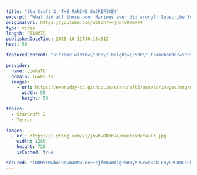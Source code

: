 ```yaml
---
title: "StarCraft 2: THE MARINE SACRIFICE!"
excerpt: "What did all those poor Marines ever did wrong?! Subscribe for more videos: http://lowko.tv/youtube The Spine Crawler contain: https://goo.gl/PBczwg  In this Platinum League match of StarCraft 2, two Terran players both decide to play strategies that are rather odd.  If you have an awesome replay of"
originalUrl: https://youtube.com/watch?v=jnwtv0DmK74
type: video
length: PT18M7S
publishedDateTime: 2018-10-11T10:18:51Z
heat: 50

featuredContent: "<iframe width=\"800\" height=\"500\" frameborder=\"0\" src=\"https://www.youtube.com/embed/jnwtv0DmK74\" allow=\"accelerometer; autoplay; encrypted-media; gyroscope; picture-in-picture\" allowfullscreen></iframe>"

provider:
  name: LowkoTV
  domain: lowko.tv
  images:
    - url: https://everyday-cc.github.io/starcraft2/assets/images/organizations/lowko.tv-50x50.jpg
      width: 50
      height: 50

topics:
  - StarCraft 2
  - Terran

images:
  - url: https://i.ytimg.com/vi/jnwtv0DmK74/maxresdefault.jpg
    width: 1280
    height: 720
    isCached: true

secured: "lB8N5YMwboiRdvWaRNuLne++sjfmNuWAzg+b0Uyh2ucwq3akLERyFZU80CC9biD7ujHJP29Kx3qFuELALSC6mZn/41L1Mve6hC+y+90Qct6pe15E7WXRn0S1nvhpD93c9qldeCxlMtUCeOJsCzt68Qb7J8ax6JAxeBSh9Z2URKP/ip5veEkT8VG7aBne5sxQB8LxrHH+KGuThsdBiFqhAnj/npvgELoOxDjkE3Xs/N5s0aG0YtoWzEatvMjb+5WaWustyf8/fRyUFf0LCv4tdaBqwwID2agAVYTiczGZ6ut1gsqLjavjra8Y3VRYHJedNSmP1Il1L4KH9z+RhcXegaxOOW58P3DwOx3apec3TG7mmGSmxxKr88fjEK+Gecavx9tjV6xZ+c7ksoSXPahEAwzpTKyF7vcXgzU45/he5iI=;oyG4uW5li7LRNv63vLu7Hg=="
---
```


